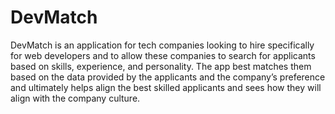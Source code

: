 # DevMatch
DevMatch is an application for tech companies looking to hire specifically for web developers and to allow these companies to search for applicants based on skills, experience, and personality. The app best matches them based on the data provided by the applicants and the company’s preference and ultimately helps align the best skilled applicants and sees how they will align with the company culture.
